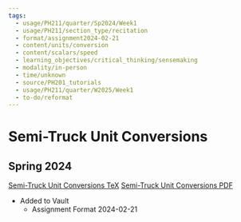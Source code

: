 ```yaml
---
tags:
  - usage/PH211/quarter/Sp2024/Week1
  - usage/PH211/section_type/recitation
  - format/assignment2024-02-21
  - content/units/conversion
  - content/scalars/speed
  - learning_objectives/critical_thinking/sensemaking
  - modality/in-person
  - time/unknown
  - source/PH201_tutorials
  - usage/PH211/quarter/W2025/Week1
  - to-do/reformat
---
```

# Semi-Truck Unit Conversions
## Spring 2024
[Semi-Truck Unit Conversions TeX](./Semi-Truck_Unit_Conversions_2024_04_03.tex)
[Semi-Truck Unit Conversions PDF](./Semi-Truck_Unit_Conversions_2024_04_03.pdf)
* Added to Vault
	* Assignment Format 2024-02-21